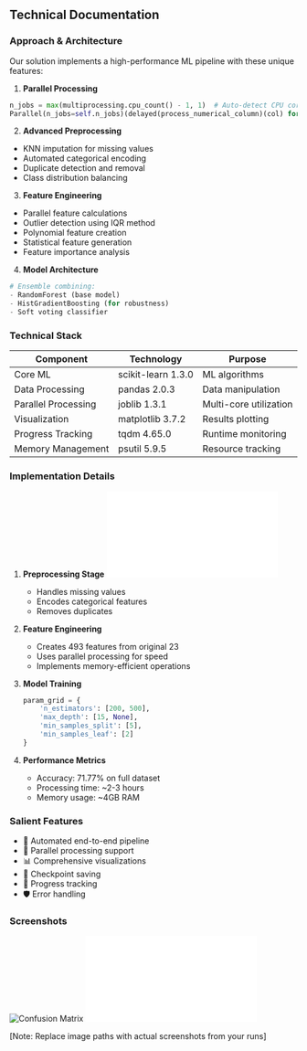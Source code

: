 ## Technical Documentation

### Approach & Architecture
Our solution implements a high-performance ML pipeline with these unique features:

1. **Parallel Processing**
```python
n_jobs = max(multiprocessing.cpu_count() - 1, 1)  # Auto-detect CPU cores
Parallel(n_jobs=self.n_jobs)(delayed(process_numerical_column)(col) for col in numerical_cols)
```

2. **Advanced Preprocessing**
- KNN imputation for missing values
- Automated categorical encoding
- Duplicate detection and removal
- Class distribution balancing

3. **Feature Engineering**
- Parallel feature calculations
- Outlier detection using IQR method
- Polynomial feature creation
- Statistical feature generation
- Feature importance analysis

4. **Model Architecture**
```python
# Ensemble combining:
- RandomForest (base model)
- HistGradientBoosting (for robustness)
- Soft voting classifier
```

### Technical Stack
| Component | Technology | Purpose |
|-----------|------------|----------|
| Core ML | scikit-learn 1.3.0 | ML algorithms |
| Data Processing | pandas 2.0.3 | Data manipulation |
| Parallel Processing | joblib 1.3.1 | Multi-core utilization |
| Visualization | matplotlib 3.7.2 | Results plotting |
| Progress Tracking | tqdm 4.65.0 | Runtime monitoring |
| Memory Management | psutil 5.9.5 | Resource tracking |

### Implementation Details
1. **Preprocessing Stage**
   ![Preprocessing Flow](docs/output.txt)
   - Handles missing values
   - Encodes categorical features
   - Removes duplicates

2. **Feature Engineering**
   - Creates 493 features from original 23
   - Uses parallel processing for speed
   - Implements memory-efficient operations

3. **Model Training**
   ```python
   param_grid = {
       'n_estimators': [200, 500],
       'max_depth': [15, None],
       'min_samples_split': [5],
       'min_samples_leaf': [2]
   }
   ```

4. **Performance Metrics**
   - Accuracy: 71.77% on full dataset
   - Processing time: ~2-3 hours
   - Memory usage: ~4GB RAM

### Salient Features
- 🚀 Automated end-to-end pipeline
- 💪 Parallel processing support
- 📊 Comprehensive visualizations
- 💾 Checkpoint saving
- 🔄 Progress tracking
- 🛡️ Error handling

### Screenshots
![Confusion Matrix](docs/images/confusion_matrix.png)
![Training Progress](docs/images/output.txt)

[Note: Replace image paths with actual screenshots from your runs]
